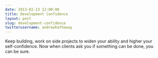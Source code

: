 ```yaml
---
date: 2013-02-13 12:00:00
title: Development Confidence
layout: post
slug: development-confidence
twitterusername: andrewhathaway 
---
```

Keep building, work on side projects to widen your ability and higher your self-confidence. Now when clients ask you if something can be done, you can be sure.
